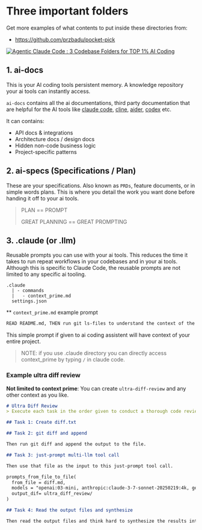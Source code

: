# Three important folders

Get more examples of what contents to put inside these directories from:

- https://github.com/przbadu/pocket-pick

[![Agentic Claude Code : 3 Codebase Folders for TOP 1% AI Coding](https://img.youtube.com/vi/hGg3nWp7afg/0.jpg)](https://www.youtube.com/watch?v=hGg3nWp7afg)


## 1. ai-docs

This is your AI coding tools persistent memory. A knowledge repository your ai tools can instantly access.

`ai-docs` contains all the ai documentations, third party documentation that are helpful for the AI tools like [claude code](https://docs.anthropic.com/en/docs/claude-code/overview), [cline](https://cline.bot/), [aider](https://aider.chat/), [codex](https://github.com/openai/codex) etc.

It can contains:

- API docs & integrations
- Architecture docs / design docs
- Hidden non-code business logic
- Project-specific patterns

## 2. ai-specs (Specifications / Plan)

These are your specifications. Also known as `PRDs`, feature documents, or in simple words plans. This is where you detail the work you want done before handing it off to your ai tools.

> PLAN == PROMPT
>
> GREAT PLANNING == GREAT PROMPTING

## 3. .claude (or .llm)

Reusable prompts you can use with your ai tools. This reduces the time it takes to run repeat workflows in your codebases and in your ai tools. Although this is specific to Claude Code, the reusable prompts are not limited to any specific ai tooling.

```
.claude
  | - commands
  |   - context_prime.md
  settings.json
```

** `context_prime.md` example prompt

```md
READ README.md, THEN run git ls-files to understand the context of the project.
```

This simple prompt if given to ai coding assistent will have context of your entire project.

> NOTE: if you use .claude directory you can directly access context_prime by typing `/` in claude code.

### Example ultra diff review
**Not limited to context prime**: You can create `ultra-diff-review` and any other context as you like.

```markdown
# Ultra Diff Review
> Execute each task in the order given to conduct a thorough code review.

## Task 1: Create diff.txt

## Task 2: git diff and append

Then run git diff and append the output to the file.

## Task 3: just-prompt multi-llm tool call

Then use that file as the input to this just-prompt tool call.

prompts_from_file_to_file(
  from_file = diff.md,
  models = "openai:03-mini, anthropic:claude-3-7-sonnet-20250219:4k, gemini:gemini-2.0-flash-thinking-exp",
  output_dif= ultra_diff_review/
)

## Task 4: Read the output files and synthesize

Then read the output files and think hard to synthesize the results into a new single file called `ultra_diff_review/fusion_ultra_diff_review.md` following the original instructions plus any additional instructions or callouts you think are needed to create the best possible review.
```

